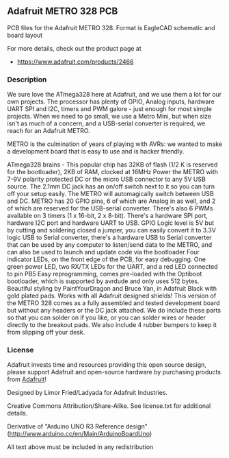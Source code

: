 ## Adafruit METRO 328 PCB



PCB files for the Adafruit METRO 328. Format is EagleCAD schematic and board layout

For more details, check out the product page at
* https://www.adafruit.com/products/2466

### Description

We sure love the ATmega328 here at Adafruit, and we use them a lot for our own projects. The processor has plenty of GPIO, Analog inputs, hardware UART SPI and I2C, timers and PWM galore - just enough for most simple projects. When we need to go small, we use a Metro Mini, but when size isn't as much of a concern, and a USB-serial converter is required, we reach for an Adafruit METRO.

METRO is the culmination of years of playing with AVRs: we wanted to make a development board that is easy to use and is hacker friendly.

ATmega328 brains - This popular chip has 32KB of flash (1/2 K is reserved for the bootloader), 2KB of RAM, clocked at 16MHz
Power the METRO with 7-9V polarity protected DC or the micro USB connector to any 5V USB source. The 2.1mm DC jack has an on/off switch next to it so you can turn off your setup easily. The METRO will automagically switch between USB and DC.
METRO has 20 GPIO pins, 6 of which are Analog in as well, and 2 of which are reserved for the USB-serial converter. There's also 6 PWMs available on 3 timers (1 x 16-bit, 2 x 8-bit). There's a hardware SPI port, hardware I2C port and hardware UART to USB.
GPIO Logic level is 5V but by cutting and soldering closed a jumper, you can easily convert it to 3.3V logic
USB to Serial converter, there's a hardware USB to Serial converter that can be used by any computer to listen/send data to the METRO, and can also be used to launch and update code via the bootloader
Four indicator LEDs, on the front edge of the PCB, for easy debugging. One green power LED, two RX/TX LEDs for the UART, and a red LED connected to pin PB5
Easy reprogramming, comes pre-loaded with the Optiboot bootloader, which is supported by avrdude and only uses 512 bytes.
Beautiful styling by PaintYourDragon and Bruce Yan, in Adafruit Black with gold plated pads.
Works with all Adafruit designed shields!
This version of the METRO 328 comes as a fully assembled and tested development board but without any headers or the DC jack attached. We do include these parts so that you can solder on if you like, or you can solder wires or header directly to the breakout pads. We also include 4 rubber bumpers to keep it from slipping off your desk.

### License

Adafruit invests time and resources providing this open source design, please support Adafruit and open-source hardware by purchasing products from [Adafruit](https://www.adafruit.com)!

Designed by Limor Fried/Ladyada for Adafruit Industries.

Creative Commons Attribution/Share-Alike. See license.txt for additional details.

Derivative of "Arduino UNO R3 Reference design" (http://www.arduino.cc/en/Main/ArduinoBoardUno)

All text above must be included in any redistribution
